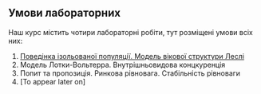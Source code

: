 ## Умови лабораторних

Наш курс містить чотири лабораторні робіти, тут розміщені умови всіх них:

1. [Поведінка ізольованої популяції. Модель вікової структури Леслі](tasks/1.md)
2. Модель Лотки-Вольтерра. Внутрішньовидова концкуренція
3. Попит та пропозиція. Ринкова рівновага. Стабільність рівноваги
4. [To appear later on]
